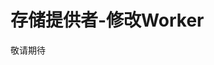 # 存储提供者-修改Worker

敬请期待
<!-- <div style="text-align:center;">
<video width="50%" controls autoplay>
  <source src="/assets/video/mnemonic.mp4" type="video/mp4">
</video>
</div> -->
